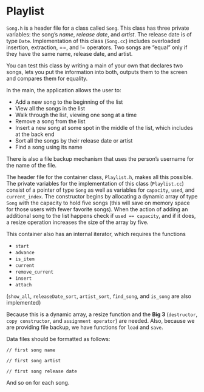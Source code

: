 # Playlist

`Song.h` is a header file for a class called `Song`. This class has three private variables: the song’s *name*, *release date*, and *artist*. The release date is of type `Date`. Implementation of this class (`Song.cc`) includes overloaded insertion, extraction, ==, and != operators. Two songs are “equal” only if they have the same name, release date, and artist.

You can test this class by writing a main of your own that declares two songs, lets you put the information into both, outputs them to the screen and compares them for equality.

In the main, the application allows the user to:

- Add a new song to the beginning of the list
- View all the songs in the list
- Walk through the list, viewing one song at a time
- Remove a song from the list
- Insert a new song at some spot in the middle of the list, which includes at the back end
- Sort all the songs by their release date or artist
- Find a song using its name

There is also a file backup mechanism that uses the person’s username for the name of the file.

The header file for the container class, `Playlist.h`, makes all this possible. The private variables for the implementation of this class (`Playlist.cc`) consist of a pointer of type `Song` as well as variables for `capacity`, `used`, and `current_index`. The constructor begins by allocating a dynamic array of type `Song` with the capacity to hold five songs (this will save on memory space for those users with fewer favorite songs). When the action of adding an additional song to the list happens check if `used == capacity`, and if it does, a resize operation increases the size of the array by five.

This container also has an internal iterator, which requires the functions

- `start`
- `advance`
- `is_item`
- `current`
- `remove_current`
- `insert`
- `attach`

(`show_all`, `releaseDate_sort`, `artist_sort`, `find_song`, and `is_song` are also implemented)

Because this is a dynamic array, a resize function and the **Big 3** (`destructor`, `copy constructor`, and `assignment operator`) are needed. Also, because we are providing file backup, we have functions for `load` and `save`.

Data files should be formatted as follows:

`// first song name`

`// first song artist`

`// first song release date`

And so on for each song.
